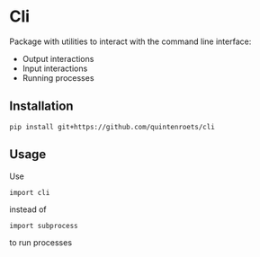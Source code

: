 # Cli

Package with utilities to interact with the command line interface:
* Output interactions
* Input interactions
* Running processes

## Installation

```shell
pip install git+https://github.com/quintenroets/cli
```

## Usage
Use 

```shell
import cli
```
instead of

```shell
import subprocess
```

to run processes
